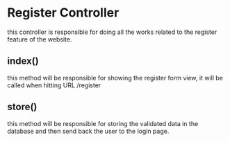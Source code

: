 # Register Controller

this controller is responsible for doing all the works related to the register feature of the website.

## index()

this method will be responsible for showing the register form view, it will be called when hitting URL /register

## store()

this method will be responsible for storing the validated data in the database and then send back the user to the login
page.
